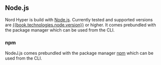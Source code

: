 ## Node.js

Nord Hyper is build with [Node.js](https://nodejs.org). Currently tested and supported versions are [{{book.technologies.node.version}}][nodejs] or higher. It comes prebundled with the package manager  which can be used from the CLI.

### npm

NodeJ.js comes prebundled with the package manager [npm][npm] which can be used from the CLI.

[nodejs]: https://nodejs.org/en/download/releases
[npm]: https://npmjs.com
